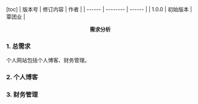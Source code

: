 [toc]
| 版本号 | 修订内容 | 作者   |
| ------ | -------- | ------ |
| 1.0.0  | 初始版本 | 覃团业 |



<center><b>需求分析</b></center>

### 1. 总需求

个人网站包括个人博客、财务管理。

### 2. 个人博客



### 3. 财务管理



